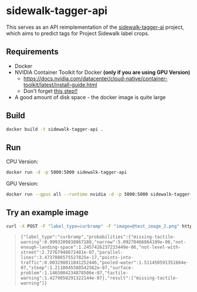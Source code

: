 # sidewalk-tagger-api

This serves as an API reimplementation of the [sidewalk-tagger-ai](https://github.com/ProjectSidewalk/sidewalk-tagger-ai) project, which aims to predict tags for Project Sidewalk label crops.

## Requirements
- Docker
- NVIDIA Container Toolkit for Docker **(only if you are using GPU Version)**
  - https://docs.nvidia.com/datacenter/cloud-native/container-toolkit/latest/install-guide.html
  - Don't forget [this step!!](https://docs.nvidia.com/datacenter/cloud-native/container-toolkit/latest/install-guide.html#configuring-docker)
- A good amount of disk space - the docker image is quite large
## Build
```bash
docker build -t sidewalk-tagger-api .
```
## Run

CPU Version:
```bash
docker run -d -p 5000:5000 sidewalk-tagger-api
```
GPU Version:
```bash
docker run --gpus all --runtime nvidia -d -p 5000:5000 sidewalk-tagger-api
```

## Try an example image
```bash
curl -X POST -F "label_type=curbramp" -F "image=@test_image_2.png" http://127.0.0.1:5000/classify
```
> ```{"label_type":"curbramp","probabilities":{"missing-tactile-warning":0.9993209838867188,"narrow":5.09270466864109e-06,"not-enough-landing-space":1.2457426237233449e-06,"not-level-with-street":2.72767948672481e-07,"parallel-lines":3.4737886575527825e-17,"points-into-traffic":0.003298011841252446,"pooled-water":1.511450591351604e-07,"steep":1.2110045588542562e-07,"surface-problem":1.1465004234878506e-07,"tactile-warning":1.4279058291322144e-07},"result":["missing-tactile-warning"]} ```